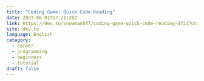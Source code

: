 ```yaml
---
title: "Coding Game: Quick Code Reading"
date: 2023-06-01T17:21:28Z
link: https://dev.to/snowman647/coding-game-quick-code-reading-47id?utm_medium=RSS&utm_source=news.12bit.vn
site: dev.to
language: English
category:
  - career
  - programming
  - beginners
  - tutorial
draft: false
---
```

